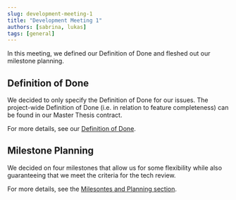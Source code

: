 ```yaml
---
slug: development-meeting-1
title: "Development Meeting 1"
authors: [sabrina, lukas]
tags: [general]
---
```


In this meeting, we defined our Definition of Done and fleshed out our milestone planning.

## Definition of Done

We decided to only specify the Definition of Done for our issues. The project-wide Definition of Done (i.e. in relation
to feature completeness) can be found in our Master Thesis contract.

For more details, see our [Definition of Done](/general/definition-of-done).

## Milestone Planning

We decided on four milestones that allow us for some flexibility while also guaranteeing that we meet the criteria for
the tech review.

For more details, see the [Milesontes and Planning section](/general/milestones-planning).
